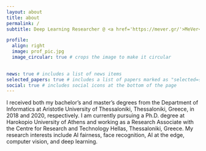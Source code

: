 ```yaml
---
layout: about
title: about
permalink: /
subtitle: Deep Learning Researcher @ <a href='https://mever.gr/'>MeVer</a> and PhD student @ <a href='https://www.dit.hua.gr'>DIT/HUA</a>.

profile:
  align: right
  image: prof_pic.jpg
  image_circular: true # crops the image to make it circular
  

news: true # includes a list of news items
selected_papers: true # includes a list of papers marked as "selected={true}"
social: true # includes social icons at the bottom of the page
---
```



I received both my bachelor’s and master’s degrees from the Department of Informatics at Aristotle University of Thessaloniki, Thessaloniki, Greece, in 2018 and 2020, respectively. I am currently pursuing a Ph.D. degree at Harokopio University of Athens and working as a Research Associate with the Centre for Research and Technology Hellas, Thessaloniki, Greece. My research interests include AI fairness, face recognition, AI at the edge, computer vision, and deep learning.
